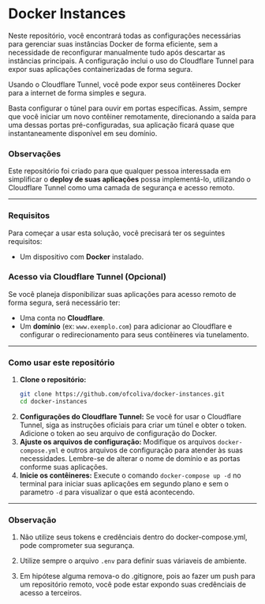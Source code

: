 # Docker Instances

Neste repositório, você encontrará todas as configurações necessárias para gerenciar suas instâncias Docker de forma eficiente, sem a necessidade de reconfigurar manualmente tudo após descartar as instâncias principais. A configuração inclui o uso do Cloudflare Tunnel para expor suas aplicações containerizadas de forma segura.

Usando o Cloudflare Tunnel, você pode expor seus contêineres Docker para a internet de forma simples e segura.

Basta configurar o túnel para ouvir em portas específicas. Assim, sempre que você iniciar um novo contêiner remotamente, direcionando a saída para uma dessas portas pré-configuradas, sua aplicação ficará quase que instantaneamente disponível em seu domínio.

### Observações

Este repositório foi criado para que qualquer pessoa interessada em simplificar o **deploy de suas aplicações** possa implementá-lo, utilizando o Cloudflare Tunnel como uma camada de segurança e acesso remoto.

---

### Requisitos

Para começar a usar esta solução, você precisará ter os seguintes requisitos:

- Um dispositivo com **Docker** instalado.

### Acesso via Cloudflare Tunnel (Opcional)

Se você planeja disponibilizar suas aplicações para acesso remoto de forma segura, será necessário ter:

- Uma conta no **Cloudflare**.
- Um **domínio** (ex: `www.exemplo.com`) para adicionar ao Cloudflare e configurar o redirecionamento para seus contêineres via tunelamento.

---

### Como usar este repositório

1.  **Clone o repositório:**
    ```bash
    git clone https://github.com/ofcoliva/docker-instances.git
    cd docker-instances
    ```
2.  **Configurações do Cloudflare Tunnel:**
    Se você for usar o Cloudflare Tunnel, siga as instruções oficiais para criar um túnel e obter o token. Adicione o token ao seu arquivo de configuração do Docker.
3.  **Ajuste os arquivos de configuração:**
    Modifique os arquivos `docker-compose.yml` e outros arquivos de configuração para atender às suas necessidades. Lembre-se de alterar o nome de domínio e as portas conforme suas aplicações.
4.  **Inicie os contêineres:**
    Execute o comando `docker-compose up -d` no terminal para iniciar suas aplicações em segundo plano e sem o parametro `-d` para visualizar o que está acontecendo.

---

### Observação

1. Não utilize seus tokens e credênciais dentro do docker-compose.yml, pode comprometer sua segurança.

2. Utilize sempre o arquivo `.env` para definir suas váriaveis de ambiente.

3. Em hipótese alguma remova-o do .gitignore, pois ao fazer um push para um repositório remoto, você pode estar expondo suas credênciais de acesso a terceiros.
